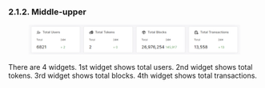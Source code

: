 ### 2.1.2.	Middle-upper

<figure><img src="../../../../../../.gitbook/assets/finl-scan/middle-upper.png" alt=""><figcaption></figcaption></figure>
There are 4 widgets. 1st widget shows total users. 2nd widget shows total tokens. 3rd widget shows total blocks. 4th widget shows total transactions.	
